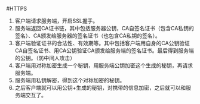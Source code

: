#HTTPS

1. 客户端请求服务端，开启SSL握手。
2. 服务端返回CA证书链，其中包括服务器公钥，CA自签名证书（包含CA私钥的签名）、CA颁发给服务器的签名证书（也包含CA私钥的签名）。
3. 客户端验证证书的合法性、有效期等。其中包括客户端用自身的CA公钥验证CA自签名证书、用CA公钥验证CA颁发给服务端的签名证书。最后得到服务端的公钥。（防中间人攻击）
4. 客户端用对称加密生成一个秘钥，用服务端公钥加密这个生成的秘钥，再请求服务端。
5. 服务端用私钥解密，得到这个对称加密的秘钥。
6. 之后客户端就可以用公钥+生成的秘钥，对携带的信息加密，之后就可以和服务端交互了。